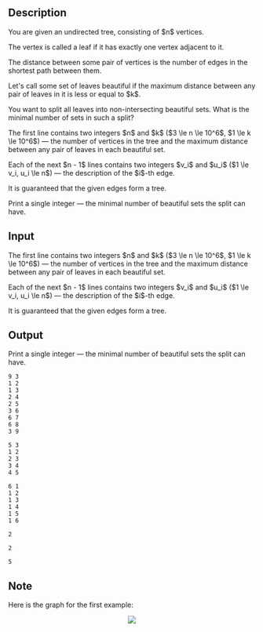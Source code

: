 ## Description

<div><p>You are given an undirected tree, consisting of $n$ vertices.</p><p>The vertex is called a leaf if it has exactly one vertex adjacent to it.</p><p>The distance between some pair of vertices is the number of edges in the shortest path between them.</p><p>Let's call some set of leaves <span class="tex-font-style-it">beautiful</span> if the maximum distance between any pair of leaves in it is less or equal to $k$.</p><p>You want to split <span class="tex-font-style-bf">all</span> leaves into <span class="tex-font-style-bf">non-intersecting</span> beautiful sets. What is the minimal number of sets in such a split?</p></div><div class="input-specification"><p>The first line contains two integers $n$ and $k$ ($3 \le n \le 10^6$, $1 \le k \le 10^6$) — the number of vertices in the tree and the maximum distance between any pair of leaves in each beautiful set.</p><p>Each of the next $n - 1$ lines contains two integers $v_i$ and $u_i$ ($1 \le v_i, u_i \le n$) — the description of the $i$-th edge. </p><p>It is guaranteed that the given edges form a tree.</p></div><div class="output-specification"><p>Print a single integer — the minimal number of beautiful sets the split can have. </p></div>

## Input

<p>The first line contains two integers $n$ and $k$ ($3 \le n \le 10^6$, $1 \le k \le 10^6$) — the number of vertices in the tree and the maximum distance between any pair of leaves in each beautiful set.</p><p>Each of the next $n - 1$ lines contains two integers $v_i$ and $u_i$ ($1 \le v_i, u_i \le n$) — the description of the $i$-th edge. </p><p>It is guaranteed that the given edges form a tree.</p>

## Output

<p>Print a single integer — the minimal number of beautiful sets the split can have. </p>





```input1
9 3
1 2
1 3
2 4
2 5
3 6
6 7
6 8
3 9

```




```input2
5 3
1 2
2 3
3 4
4 5

```




```input3
6 1
1 2
1 3
1 4
1 5
1 6

```




```output1
2

```




```output2
2

```




```output3
5

```



## Note

<p>Here is the graph for the first example:</p><center> <img class="tex-graphics" src="file://JmzBEElu.png" style="max-width: 100.0%;max-height: 100.0%;"> </center>
